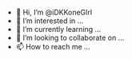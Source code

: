 - 👋 Hi, I’m @iDKKoneGIrl
- 👀 I’m interested in ...
- 🌱 I’m currently learning ...
- 💞️ I’m looking to collaborate on ...
- 📫 How to reach me ...

<!---
iDKKoneGIrl/iDKKoneGIrl is a ✨ special ✨ repository because its `README.md` (this file) appears on your GitHub profile.
You can click the Preview link to take a look at your changes.
--->
